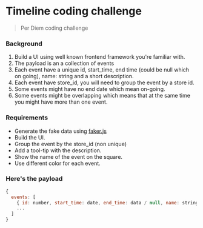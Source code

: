# Timeline coding challenge
> Per Diem coding challenge

### Background
1. Build a UI using well known frontend framework you're familiar with.
2. The payload is an a collection of events
3. Each event have a unique id, start_time, end time (could be null which on going), name: string and a short description.
4. Each event have store_id, you will need to group the event by a store id.
5. Some events might have no end date which mean on-going.
6. Some events might be overlapping which means that at the same time you might have more than one event.


### Requirements
- Generate the fake data using [faker.js](https://www.npmjs.com/package/faker)
- Build the UI.
- Group the event by the store_id (non unique)
- Add a tool-tip with the description.
- Show the name of the event on the square.
- Use different color for each event.

### Here's the payload
```js
{
  events: [
    { id: number, start_time: date, end_time: data / null, name: string, description: string, store_id: number },
    ...
  ]
}
```

